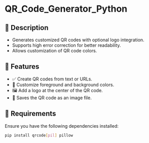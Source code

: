 # QR_Code_Generator_Python

## 📌 Description
- Generates customized QR codes with optional logo integration.
- Supports high error correction for better readability.
- Allows customization of QR code colors.

## 🎯 Features
- ✅ Create QR codes from text or URLs.
- 🎨 Customize foreground and background colors.
- 🖼️ Add a logo at the center of the QR code.
- 💾 Saves the QR code as an image file.

## 🔧 Requirements
Ensure you have the following dependencies installed:

```sh
pip install qrcode[pil] pillow

